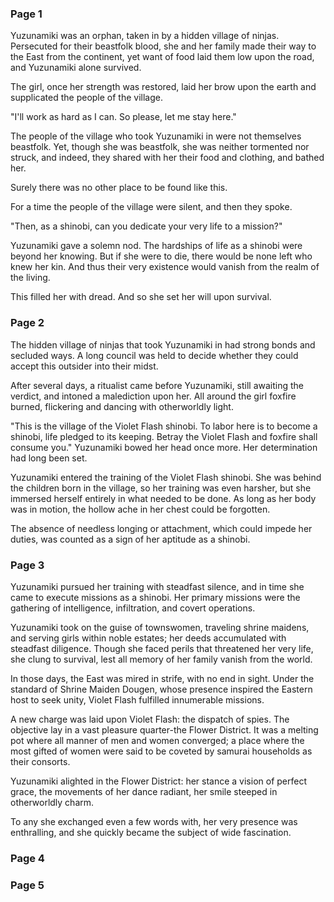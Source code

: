 ### Page 1  
Yuzunamiki was an orphan, taken in by a hidden village of ninjas. Persecuted for their beastfolk blood, she and her family made their way to the East from the continent, yet want of food laid them low upon the road, and Yuzunamiki alone survived.  

The girl, once her strength was restored, laid her brow upon the earth and supplicated the people of the village.  

"I'll work as hard as I can. So please, let me stay here."  

The people of the village who took Yuzunamiki in were not themselves beastfolk. Yet, though she was beastfolk, she was neither tormented nor struck, and indeed, they shared with her their food and clothing, and bathed her.  

Surely there was no other place to be found like this.  

For a time the people of the village were silent, and then they spoke.  

"Then, as a shinobi, can you dedicate your very life to a mission?"  

Yuzunamiki gave a solemn nod. The hardships of life as a shinobi were beyond her knowing. But if she were to die, there would be none left who knew her kin. And thus their very existence would vanish from the realm of the living.  

This filled her with dread. And so she set her will upon survival.  

### Page 2
The hidden village of ninjas that took Yuzunamiki in had strong bonds and secluded ways. A long council was held to decide whether they could accept this outsider into their midst.  

After several days, a ritualist came before Yuzunamiki, still awaiting the verdict, and intoned a malediction upon her. All around the girl foxfire burned, flickering and dancing with otherworldly light.  

"This is the village of the Violet Flash shinobi. To labor here is to become a shinobi, life pledged to its keeping. Betray the Violet Flash and foxfire shall consume you." Yuzunamiki bowed her head once more. Her determination had long been set.  

Yuzunamiki entered the training of the Violet Flash shinobi. She was behind the children born in the village, so her training was even harsher, but she immersed herself entirely in what needed to be done. As long as her body was in motion, the hollow ache in her chest could be forgotten.  

The absence of needless longing or attachment, which could impede her duties, was counted as a sign of her aptitude as a shinobi.  

### Page 3
Yuzunamiki pursued her training with steadfast silence, and in time she came to execute missions as a shinobi. Her primary missions were the gathering of intelligence, infiltration, and covert operations.  

Yuzunamiki took on the guise of townswomen, traveling shrine maidens, and serving girls within noble estates; her deeds accumulated with steadfast diligence. Though she faced perils that threatened her very life, she clung to survival, lest all memory of her family vanish from the world.  

In those days, the East was mired in strife, with no end in sight. Under the standard of Shrine Maiden Dougen, whose presence inspired the Eastern host to seek unity, Violet Flash fulfilled innumerable missions.  

A new charge was laid upon Violet Flash: the dispatch of spies. The objective lay in a vast pleasure quarter-the Flower District. It was a melting pot where all manner of men and women converged; a place where the most gifted of women were said to be coveted by samurai households as their consorts.  

Yuzunamiki alighted in the Flower District: her stance a vision of perfect grace, the movements of her dance radiant, her smile steeped in otherworldly charm.  

To any she exchanged even a few words with, her very presence was enthralling, and she quickly became the subject of wide fascination.  

### Page 4


### Page 5

